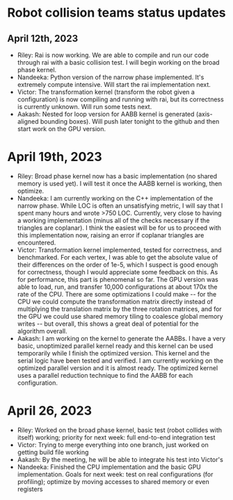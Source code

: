 # Robot collision teams status updates

## April 12th, 2023

- Riley: Rai is now working. We are able to compile and run our code through rai with a basic collision test. I will begin working on the broad phase kernel.
- Nandeeka: Python version of the narrow phase implemented. It's extremely compute intensive. Will start the rai implementation next.
- Victor: The transformation kernel (transform the robot given a configuration) is now compiling and running with rai, but its correctness is currently unknown. Will run some tests next.
- Aakash: Nested for loop version for AABB kernel is generated (axis-aligned bounding boxes). Will push later tonight to the github and then start work on the GPU version.

# April 19th, 2023

- Riley: Broad phase kernel now has a basic implementation (no shared memory is used yet). I will test it once the AABB kernel is working, then optimize.
- Nandeeka: I am currently working on the C++ implementation of the narrow phase. While LOC is often an unsatisfying metric, I will say that I spent many hours and wrote >750 LOC. Currently, very close to having a working implementation (minus all of the checks necessary if the triangles are coplanar). I think the easiest will be for us to proceed with this implementation now, raising an error if coplanar triangles are encountered.
- Victor: Transformation kernel implemented, tested for correctness, and benchmarked. For each vertex, I was able to get the absolute value of their differences on the order of 1e-5, which I suspect is good enough for correctness, though I would appreciate some feedback on this. As for performance, this part is phenomenal so far. The GPU version was able to load, run, and transfer 10,000 configurations at about 170x the rate of the CPU. There are some optimizations I could make -- for the CPU we could compute the transformation matrix directly instead of multiplying the translation matrix by the three rotation matrices, and for the GPU we could use shared memory tiling to coalesce global memory writes -- but overall, this shows a great deal of potential for the algorithm overall.
- Aakash: I am working on the kernel to generate the AABBs. I have a very basic, unoptimized parallel kernel ready and this kernel can be used temporarily while I finish the optimized version. This kernel and the serial logic have been tested and verified. I am currently working on the optimized parallel version and it is almost ready. The optimized kernel uses a parallel reduction technique to find the AABB for each configuration.

# April 26, 2023

- Riley: Worked on the broad phase kernel, basic test (robot collides with itself) working; priority for next week: full end-to-end integration test
- Victor: Trying to merge everything into one branch, just worked on getting build file working
- Aakash: By the meeting, he will be able to integrate his test into Victor's
- Nandeeka: Finished the CPU implementation and the basic GPU implementation. Goals for next week: test on real configurations (for profiling); optimize by moving accesses to shared memory or even registers
